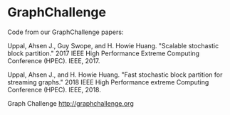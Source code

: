 
# GraphChallenge
Code from our GraphChallenge papers:

Uppal, Ahsen J., Guy Swope, and H. Howie Huang. "Scalable stochastic block partition." 2017 IEEE High Performance Extreme Computing Conference (HPEC). IEEE, 2017.

Uppal, Ahsen J., and H. Howie Huang. "Fast stochastic block partition for streaming graphs." 2018 IEEE High Performance extreme Computing Conference (HPEC). IEEE, 2018.

Graph Challenge 
http://graphchallenge.org
